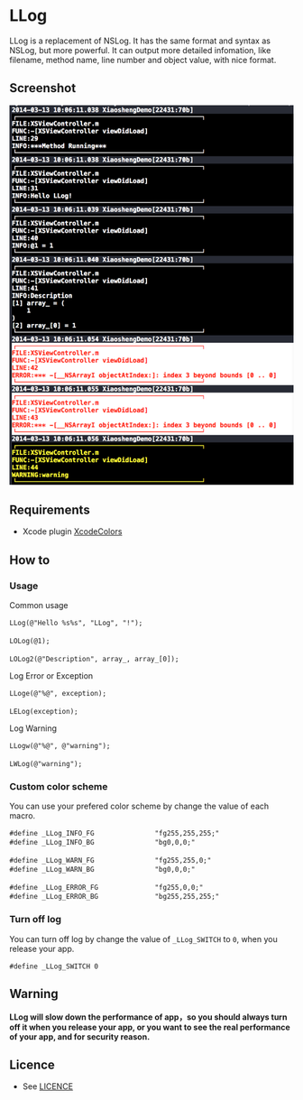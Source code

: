 LLog
====

LLog is a replacement of NSLog. It has the same format and syntax as NSLog, but more powerful. It can output more detailed infomation, like filename, method name, line number and object value, with nice format.

## Screenshot

![screenshot](screenshot.png)

## Requirements

- Xcode plugin [XcodeColors](https://github.com/robbiehanson/XcodeColors)


## How to

### Usage

Common usage

```
LLog(@"Hello %s%s", "LLog", "!");

LOLog(@1);

LOLog2(@"Description", array_, array_[0]);

```

Log Error or Exception

```
LLoge(@"%@", exception);

LELog(exception);

```

Log Warning

```
LLogw(@"%@", @"warning");

LWLog(@"warning");

```

### Custom color scheme


You can use your prefered color scheme by change the value of each macro.

```
#define _LLog_INFO_FG               "fg255,255,255;"
#define _LLog_INFO_BG               "bg0,0,0;"

#define _LLog_WARN_FG               "fg255,255,0;"
#define _LLog_WARN_BG               "bg0,0,0;"

#define _LLog_ERROR_FG              "fg255,0,0;"
#define _LLog_ERROR_BG              "bg255,255,255;"
```


### Turn off log

You can turn off log by change the value of `_LLog_SWITCH` to `0`, when you release your app.

```
#define _LLog_SWITCH 0

```

## Warning

**LLog will slow down the performance of app，so you should always turn off it when you release your app, or you want to see the real performance of your app, and for security reason.**

## Licence

- See [LICENCE](https://github.com/srvz/LLog/blob/master/LICENSE)
